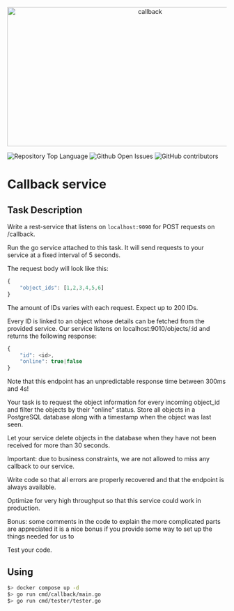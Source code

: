 <p align="center">
  <img src="https://socialify.git.ci/mortum5/callback/image?description=1&descriptionEditable=&font=Inter&issues=1&language=1&name=1&owner=1&pattern=Signal&pulls=1&stargazers=1&theme=Light"     alt="callback" width="640" height="320" />
</p>

![Repository Top Language](https://img.shields.io/github/languages/top/mortum5/callback)
![Github Open Issues](https://img.shields.io/github/issues/mortum5/callback)
![GitHub contributors](https://img.shields.io/github/contributors/mortum5/callback)

# Callback service

## Task Description

Write a rest-service that listens on `localhost:9090` for POST requests on /callback.

Run the go service attached to this task. It will send requests to your service at a fixed interval of 5 seconds.

The request body will look like this:

```js
{
    "object_ids": [1,2,3,4,5,6]
}
```

The amount of IDs varies with each request. Expect up to 200 IDs.

Every ID is linked to an object whose details can be fetched from the provided service. Our service listens on localhost:9010/objects/:id and returns the following response:

```js
{
    "id": <id>,
    "online": true|false
}
```

Note that this endpoint has an unpredictable response time between 300ms and 4s!

Your task is to request the object information for every incoming object_id and filter the objects by their "online" status. Store all objects in a PostgreSQL database along with a timestamp when the object was last seen.

Let your service delete objects in the database when they have not been received for more than 30 seconds.

Important: due to business constraints, we are not allowed to miss any callback to our service.

Write code so that all errors are properly recovered and that the endpoint is always available.

Optimize for very high throughput so that this service could work in production.

Bonus: some comments in the code to explain the more complicated parts are appreciated it is a nice bonus if you provide some way to set up the things needed for us to

Test your code.

## Using

```sh
$> docker compose up -d
$> go run cmd/callback/main.go
$> go run cmd/tester/tester.go
```